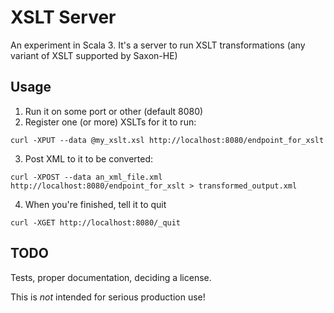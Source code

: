 # XSLT Server

An experiment in Scala 3. It's a server to run XSLT transformations (any variant of XSLT supported by Saxon-HE)

## Usage

1. Run it on some port or other (default 8080)
2. Register one (or more) XSLTs for it to run:
```shell
curl -XPUT --data @my_xslt.xsl http://localhost:8080/endpoint_for_xslt
```
3. Post XML to it to be converted:
```shell
curl -XPOST --data an_xml_file.xml http://localhost:8080/endpoint_for_xslt > transformed_output.xml
```
4. When you're finished, tell it to quit
```shell
curl -XGET http://localhost:8080/_quit
```

## TODO

Tests, proper documentation, deciding a license.

This is _not_ intended for serious production use!
